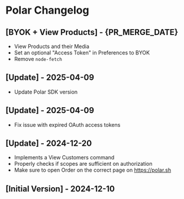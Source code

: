 # Polar Changelog

## [BYOK + View Products] - {PR_MERGE_DATE}

- View Products and their Media
- Set an optional "Access Token" in Preferences to BYOK
- Remove `node-fetch`

## [Update] - 2025-04-09

- Update Polar SDK version

## [Update] - 2025-04-09

- Fix issue with expired OAuth access tokens

## [Update] - 2024-12-20

- Implements a View Customers command
- Properly checks if scopes are sufficient on authorization
- Make sure to open Order on the correct page on https://polar.sh

## [Initial Version] - 2024-12-10

